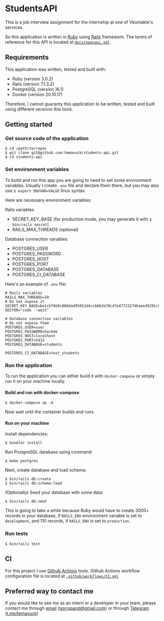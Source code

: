 # StudentsAPI

This is a job interview assignment for the internship at one of Vkontakte's services. 

So this application is written in [Ruby](https://www.ruby-lang.org/en/) using [Rails](https://rubyonrails.org/) framework. The terms of reference for this API is located at [`docs/openapi.yml`](https://github.com/temaxuck/students-api/blob/main/docs/openapi.yaml).

## Requirements

This application was written, tested and built with:
- Ruby (version 3.0.2)
- Rails (version 7.1.3.2)
- PostgreSQL (version 16.1)
- Docker (version 20.10.17)

Therefore, I cannot guaranty this application to be written, tested and built using different versions this tools.

## Getting started

### Get source code of the application

```console
$ cd /path/to/repos
$ git clone git@github.com:temaxuck/students-api.git
$ cd students-api
```

### Set environment variables

To build and run this app you are going to need to set some environment variables. Usually I create `.env` file and declare them there, but you may also use `$ export ENVVAR=VALUE` linux syntax. 

Here are necessary environment variables:

Rails variables
- SECRET_KEY_BASE (for production mode, you may generate it with `$ bin/rails secret`)
- RAILS_MAX_THREADS (optional)

Database connection variables
- POSTGRES_USER
- POSTGRES_PASSWORD
- POSTGRES_HOST
- POSTGRES_PORT
- POSTGRES_DATABASE
- POSTGRES_CI_DATABASE

Here's an example of `.env` file:

```.env
# Rails variables
RAILS_MAX_THREADS=10
# Do not expose it
SECRET_KEY_BASE=be1cbf0e9c866dad95052d4ccb6b3e70c47e47723174baeed5291c996d8d8d087216c9d7769af3b1f60c69ebac2ac10cbf44952240f1296e24d3aab3aebc4ad3
EDITOR="code --wait"

# Database connection variables
# Do not expose them
POSTGRES_USER=user
POSTGRES_PASSWORD=hackme
POSTGRES_HOST=localhost
POSTGRES_PORT=5432
POSTGRES_DATABASE=students

POSTGRES_CI_DATABASE=test_students

```

### Run the application

To run the application you can either build it with `docker-compose` or simply run it on your machine locally.

#### Build and run with docker-compose

```console
$ docker-compose up -d
```

Now wait until the container builds and runs. 

#### Run on your machine

Install dependencies:

```console
$ bundler install
```

Run PostgreSQL database using command:

```console
$ make postgres
```

Next, create database and load schema:

```console
$ bin/rails db:create
$ bin/rails db:schema:load
```

(Optionally) Seed your database with some data:


```console
$ bin/rails db:seed
```

This is going to take a while because Ruby would have to create 3000+ records in your database, if `RAILS_ENV` environment variable is set to `development`, and 110 records, if `RAILS_ENV` is set to `production`.

### Run tests

```console
$ bin/rails test
```

## CI

For this project I use [Github Actions](https://docs.github.com/en/actions) tools. Github Actions workflow configuration file is located at [`.github/workflows/CI.yml`](https://github.com/temaxuck/students-api/blob/main/.github/workflows/CI.yml)

## Preferred way to contact me

If you would like to see me as an intern or a developer in your team, please contact me through [email](gorropand@gmail.com) (gorropand@gmail.com) or through [Telegram](t.me/temaxuck) ([t.me/temaxuck]((t.me/temaxuck)))
